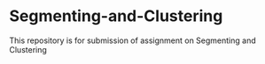 # Segmenting-and-Clustering
This repository is for submission of assignment on Segmenting and Clustering
